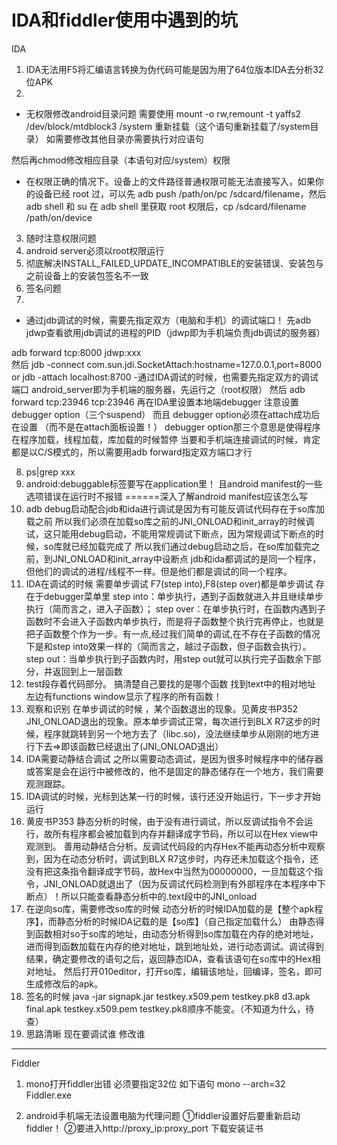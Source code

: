 IDA和fiddler使用中遇到的坑
====
IDA
1. IDA无法用F5将汇编语言转换为伪代码可能是因为用了64位版本IDA去分析32位APK
2. 
- 无权限修改android目录问题
需要使用
mount -o rw,remount -t yaffs2 /dev/block/mtdblock3 /system
重新挂载（这个语句重新挂载了/system目录）
如需要修改其他目录亦需要执行对应语句

然后再chmod修改相应目录（本语句对应/system）权限
- 在权限正确的情况下。设备上的文件路径普通权限可能无法直接写入，如果你的设备已经 root 过，可以先 adb push /path/on/pc /sdcard/filename，然后 adb shell 和 su 在 adb shell 里获取 root 权限后，cp /sdcard/filename /path/on/device


3. 随时注意权限问题
4. android server必须以root权限运行
5. 彻底解决INSTALL_FAILED_UPDATE_INCOMPATIBLE的安装错误、安装包与之前设备上的安装包签名不一致
6. 签名问题
7.
- 通过jdb调试的时候，需要先指定双方（电脑和手机）的调试端口！
先adb jdwp查看欲用jdb调试的进程的PID（jdwp即为手机端负责jdb调试的服务器）

adb forward tcp:8000 jdwp:xxx  
然后
jdb -connect com.sun.jdi.SocketAttach:hostname=127.0.0.1,port=8000
or 
jdb -attach localhost:8700
-通过IDA调试的时候，也需要先指定双方的调试端口
android_server即为手机端的服务器，先运行之（root权限）
然后
adb forward tcp:23946 tcp:23946
再在IDA里设置本地端debugger
注意设置debugger option（三个suspend）
而且 debugger option必须在attach成功后在设置 （而不是在attach面板设置！）
debugger option那三个意思是使得程序在程序加载，线程加载，库加载的时候暂停
当要和手机端连接调试的时候，肯定都是以C/S模式的，所以需要用adb forward指定双方端口才行


8. ps|grep xxx
9. android:debuggable标签要写在application里！
且android manifest的一些选项错误在运行时不报错
======深入了解android manifest应该怎么写
10. adb debug启动配合jdb和ida进行调试是因为有可能反调试代码存在于so库加载之前
所以我们必须在加载so库之前的JNI_ONLOAD和init_array的时候调试，这只能用debug启动，不能用常规调试下断点，因为常规调试下断点的时候，so库就已经加载完成了
所以我们通过debug启动之后，在so库加载完之前，到JNI_ONLOAD和init_array中设断点
jdb和ida都调试的是同一个程序，但他们的调试的进程/线程不一样。但是他们都是调试的同一个程序。
11. IDA在调试的时候 需要单步调试
F7(step into),F8(step over)都是单步调试
存在于debugger菜单里
step into：单步执行，遇到子函数就进入并且继续单步执行（简而言之，进入子函数）；
step over：在单步执行时，在函数内遇到子函数时不会进入子函数内单步执行，而是将子函数整个执行完再停止，也就是把子函数整个作为一步。有一点,经过我们简单的调试,在不存在子函数的情况下是和step into效果一样的（简而言之，越过子函数，但子函数会执行）。
step out：当单步执行到子函数内时，用step out就可以执行完子函数余下部分，并返回到上一层函数
12. test段存着代码部分。
搞清楚自己要找的是哪个函数 找到text中的相对地址
左边有functions window显示了程序的所有函数！
13. 观察和识别 在单步调试的时候 ，某个函数退出的现象。见黄皮书P352 JNI_ONLOAD退出的现象。原本单步调试正常，每次进行到BLX R7这步的时候，程序就跳转到另一个地方去了（libc.so)，没法继续单步从刚刚的地方进行下去=>即该函数已经退出了(JNI_ONLOAD退出）
14. IDA需要动静结合调试
之所以需要动态调试，是因为很多时候程序中的储存器或答案是会在运行中被修改的，他不是固定的静态储存在一个地方，我们需要观测跟踪。
15. IDA调试的时候，光标到达某一行的时候，该行还没开始运行，下一步才开始运行
16. 黄皮书P353
静态分析的时候，由于没有进行调试，所以反调试指令不会运行，故所有程序都会被加载到内存并翻译成字节码，所以可以在Hex view中观测到。
善用动静结合分析。反调试代码段的内存Hex不能再动态分析中观察到，因为在动态分析时，调试到BLX R7这步时，内存还未加载这个指令，还没有把这条指令翻译成字节码，故Hex中当然为00000000，一旦加载这个指令，JNI_ONLOAD就退出了（因为反调试代码检测到有外部程序在本程序中下断点）！所以只能查看静态分析中的.text段中的JNI_onload
17. 在逆向so库，需要修改so库的时候 
动态分析的时候IDA加载的是【整个apk程序】，而静态分析的时候IDA记载的是【so库】（自己指定加载什么）
由静态得到函数相对so于so库的地址，由动态分析得到so库加载在内存的绝对地址，进而得到函数加载在内存的绝对地址，跳到地址处，进行动态调试。调试得到结果，确定要修改的语句之后，返回静态IDA，查看该语句在so库中的Hex相对地址。
然后打开010editor，打开so库，编辑该地址，回编译，签名，即可生成修改后的apk。
18. 签名的时候
java -jar signapk.jar testkey.x509.pem testkey.pk8 d3.apk final.apk
testkey.x509.pem testkey.pk8顺序不能变。（不知道为什么，待查）
19. 思路清晰 现在要调试谁 修改谁


---
Fiddler
1. mono打开fiddler出错
必须要指定32位 如下语句
mono --arch=32 Fiddler.exe

2. android手机端无法设置电脑为代理问题
①fiddler设置好后要重新启动fiddler！
②要进入http://proxy_ip:proxy_port 下载安装证书
